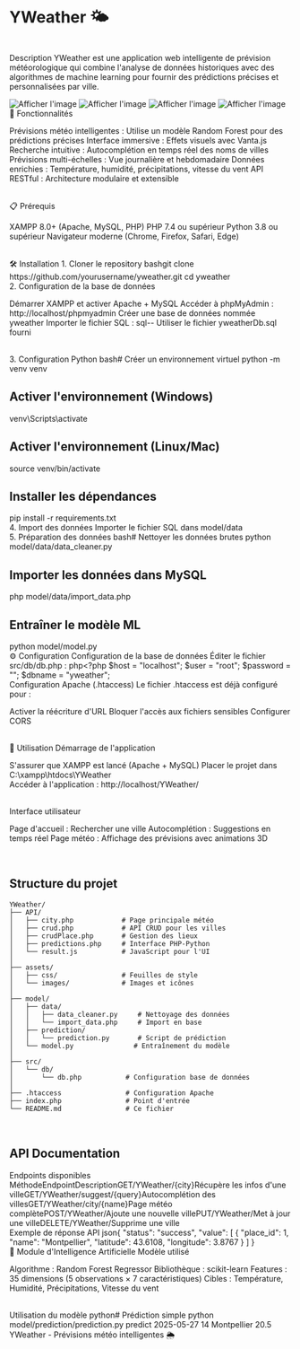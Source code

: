 # YWeather 🌤️
<br>
Description
YWeather est une application web intelligente de prévision météorologique qui combine l'analyse de données historiques avec des algorithmes de machine learning pour fournir des prédictions précises et personnalisées par ville.
<br>

![Afficher l'image](https://img.shields.io/badge/Status-En%20d%C3%A9veloppement-yellow)
![Afficher l'image](https://img.shields.io/badge/PHP-7.4+-blue)
![Afficher l'image](https://img.shields.io/badge/Python-3.8+-green)
![Afficher l'image](https://img.shields.io/badge/License-MIT-red)
<br>
🚀 Fonctionnalités

Prévisions météo intelligentes : Utilise un modèle Random Forest pour des prédictions précises
Interface immersive : Effets visuels avec Vanta.js
Recherche intuitive : Autocomplétion en temps réel des noms de villes
Prévisions multi-échelles : Vue journalière et hebdomadaire
Données enrichies : Température, humidité, précipitations, vitesse du vent
API RESTful : Architecture modulaire et extensible

<br>
📋 Prérequis

XAMPP 8.0+ (Apache, MySQL, PHP)
PHP 7.4 ou supérieur
Python 3.8 ou supérieur
Navigateur moderne (Chrome, Firefox, Safari, Edge)

<br>
🛠️ Installation
1. Cloner le repository
bashgit clone https://github.com/yourusername/yweather.git
cd yweather
<br>
2. Configuration de la base de données

Démarrer XAMPP et activer Apache + MySQL
Accéder à phpMyAdmin : http://localhost/phpmyadmin
Créer une base de données nommée yweather
Importer le fichier SQL :
sql-- Utiliser le fichier yweatherDb.sql fourni


<br>
3. Configuration Python
bash# Créer un environnement virtuel
python -m venv venv

## Activer l'environnement (Windows)
venv\Scripts\activate

## Activer l'environnement (Linux/Mac)
source venv/bin/activate

## Installer les dépendances
pip install -r requirements.txt
<br>
4. Import des données
Importer le fichier SQL dans model/data
<br>
5. Préparation des données
bash# Nettoyer les données brutes
python model/data/data_cleaner.py

## Importer les données dans MySQL
php model/data/import_data.php

## Entraîner le modèle ML
python model/model.py
<br>
⚙️ Configuration
Configuration de la base de données
Éditer le fichier src/db/db.php :
php<?php
$host = "localhost";
$user = "root";
$password = "";
$dbname = "yweather";
<br>
Configuration Apache (.htaccess)
Le fichier .htaccess est déjà configuré pour :

Activer la réécriture d'URL
Bloquer l'accès aux fichiers sensibles
Configurer CORS

<br>
🚀 Utilisation
Démarrage de l'application

S'assurer que XAMPP est lancé (Apache + MySQL)
Placer le projet dans C:\xampp\htdocs\YWeather\
Accéder à l'application : http://localhost/YWeather/

<br>
Interface utilisateur

Page d'accueil : Rechercher une ville
Autocomplétion : Suggestions en temps réel
Page météo : Affichage des prévisions avec animations 3D

<br>

## Structure du projet

```text
YWeather/
├── API/
│   ├── city.php            # Page principale météo
│   ├── crud.php            # API CRUD pour les villes
│   ├── crudPlace.php       # Gestion des lieux
│   ├── predictions.php     # Interface PHP-Python
│   └── result.js           # JavaScript pour l'UI
│
├── assets/
│   ├── css/                # Feuilles de style
│   └── images/             # Images et icônes
│
├── model/
│   ├── data/
│   │   ├── data_cleaner.py     # Nettoyage des données
│   │   └── import_data.php     # Import en base
│   ├── prediction/
│   │   └── prediction.py       # Script de prédiction
│   └── model.py               # Entraînement du modèle
│
├── src/
│   └── db/
│       └── db.php           # Configuration base de données
│
├── .htaccess                # Configuration Apache
├── index.php                # Point d'entrée
└── README.md                # Ce fichier
```
<br>

## API Documentation

Endpoints disponibles
<br>
MéthodeEndpointDescriptionGET/YWeather/{city}Récupère les infos d'une villeGET/YWeather/suggest/{query}Autocomplétion des villesGET/YWeather/city/{name}Page météo complètePOST/YWeather/Ajoute une nouvelle villePUT/YWeather/Met à jour une villeDELETE/YWeather/Supprime une ville
<br>
Exemple de réponse API
json{
    "status": "success",
    "value": [
        {
            "place_id": 1,
            "name": "Montpellier",
            "latitude": 43.6108,
            "longitude": 3.8767
        }
    ]
}
<br>
🤖 Module d'Intelligence Artificielle
Modèle utilisé

Algorithme : Random Forest Regressor
Bibliothèque : scikit-learn
Features : 35 dimensions (5 observations × 7 caractéristiques)
Cibles : Température, Humidité, Précipitations, Vitesse du vent

<br>
Utilisation du modèle
python# Prédiction simple
python model/prediction/prediction.py predict 2025-05-27 14 Montpellier 20.5

<br>
YWeather - Prévisions météo intelligentes 🌦️
<br>
